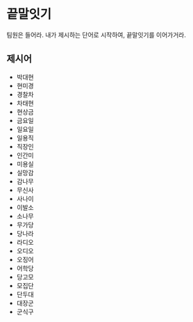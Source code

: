 # 끝말잇기

팀원은 들어라. 내가 제시하는 단어로 시작하여, 끝말잇기를 이어가거라.

## 제시어

- 박대현
- 현미경
- 경찰차
- 차태현
- 현상금
- 금요일
- 일요일
- 일용직
- 직장인
- 인간미
- 미용실
- 실망감
- 감나무
- 무신사
- 사나이
- 이발소
- 소나무
- 무가당
- 당나라
- 라디오
- 오디오
- 오징어
- 어학당
- 당고모
- 모집단
- 단두대
- 대장군
- 군식구